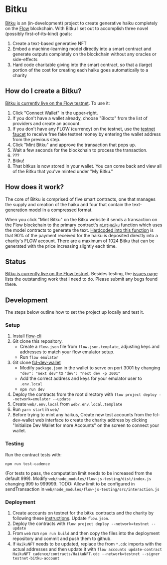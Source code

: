 # Bitku

[Bitku](https://testnet.bitku.art/) is an (in-development) project to create generative haiku completely on the [Flow](https://www.onflow.org/) blockchain. With Bitku I set out to accomplish three novel (possibly first-of-its-kind) goals:

  1. Create a text-based generative NFT
  2. Embed a machine-learning model directly into a smart contract and generate outputs completely on the blockchain without any oracles or side-effects
  3. Hard code charitable giving into the smart contract, so that a (large) portion of the cost for creating each haiku goes automatically to a charity

## How do I create a Bitku?

[Bitku is currently live on the Flow testnet](https://testnet.bitku.art/). To use it:

1. Click "Connect Wallet" in the upper-right.
2. If you don't have a wallet already, choose "Blocto" from the list of providers and create an account.
3. If you don't have any FLOW (currency) on the testnet, use the [testnet faucet](https://testnet-faucet-v2.onflow.org/) to receive free fake testnet money by entering the wallet address from the previous step.
4. Click "Mint Bitku" and approve the transaction that pops up. 
5. Wait a few seconds for the blockchain to process the transaction.
6. ???
7. Bitku!
8. That bitkus is now stored in your wallet. You can come back and view all of the Bitku that you've minted under "My Bitku."

## How does it work?

The core of Bitku is comprised of five smart contracts, one that manages the supply and creation of the haiku and four that contain the text-generation model in a compressed format. 

When you click "Mint Bitku" on the Bitku website it sends a transaction on the Flow blockchain to the primary contract's [`mintHaiku`](https://github.com/docmarionum1/bitku/blob/main/cadence/contracts/HaikuNFT.cdc#L275) function which uses the model contracts to generate the text. [Hardcoded into this function](https://github.com/docmarionum1/bitku/blob/main/cadence/contracts/HaikuNFT.cdc#L285) is that 90% of the payment received for the haiku is deposited directly into a charity's FLOW account. There are a maximum of 1024 Bitku that can be generated with the price increasing slightly each time.

## Status

[Bitku is currently live on the Flow testnet](https://testnet.bitku.art/). Besides testing, the [issues page](https://github.com/docmarionum1/bitku/issues) lists the outstanding work that I need to do. Please submit any bugs found there.


## Development

The steps below outline how to set the project up locally and test it.

### Setup

1. Install [flow-cli](https://github.com/onflow/flow-cli)
2. Git clone this repository.
    - Create a `flow.json` file from `flow.json.template`, adjusting keys and addresses to match your flow emulator setup.
    - Run `flow emulator`
3. Git clone [fcl-dev-wallet](https://github.com/onflow/fcl-dev-wallet)
    - Modify `package.json` in the wallet to serve on port 3001 by changing `"dev": "next dev"` to `"dev": "next dev -p 3001"`
    - Add the correct address and keys for your emulator user to `.env.local`
    - `npm run dev`
4. Deploy the contracts from the root directory with `flow project deploy --network=emulator --update`
5. Create `web/.env.local` from `web/.env.local.template`
6. Run `yarn start` in `web/`
7. Before trying to mint any haikus, Create new test accounts from the fcl-dev-wallet web interface to create the charity address by clicking "Initialize Dev Wallet for more Accounts" on the screen to connect your wallet.

### Testing

Run the contract tests with:

  `npm run test-cadence`

(For tests to pass, the computation limit needs to be increased from the default 999).
Modify `web/node_modules/flow-js-testing/dist/index.js` changing 999 to 999999.
TODO: Allow limit to be configured in sendTransaction in `web/node_modules/flow-js-testing/src/interaction.js`

### Deployment

1. Create accounts on testnet for the bitku contracts and the charity by following these [instructions](https://docs.onflow.org/dapp-deployment/testnet-deployment/#getting-started-on-testnet). Update `flow.json`.
2. Deploy the contracts with `flow project deploy --network=testnet --update`
3. From `web` run `npm run build` and then copy the files into the deployment repository and commit and push them to github.
4. If `HaikuNFT` needs to be updated, replace the from `*.cdc` imports with the actual addresses and then update it with `flow accounts update-contract HaikuNFT cadence/contracts/HaikuNFT.cdc --network=testnet --signer testnet-bitku-account`
